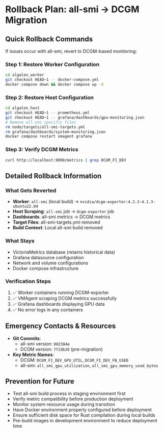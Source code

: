 # Rollback Plan: all-smi → DCGM Migration

## Quick Rollback Commands

If issues occur with all-smi, revert to DCGM-based monitoring:

### Step 1: Restore Worker Configuration
```bash
cd algalon_worker
git checkout HEAD~1 -- docker-compose.yml
docker compose down && docker compose up -d
```

### Step 2: Restore Host Configuration  
```bash
cd algalon_host
git checkout HEAD~1 -- prometheus.yml
git checkout HEAD~1 -- grafana/dashboards/gpu-monitoring.json
# Remove all-smi specific files
rm node/targets/all-smi-targets.yml
rm grafana/dashboards/system-monitoring.json
docker compose restart vmagent grafana
```

### Step 3: Verify DCGM Metrics
```bash
curl http://localhost:9090/metrics | grep DCGM_FI_DEV
```

## Detailed Rollback Information

### What Gets Reverted
- **Worker**: `all-smi` (local build) → `nvidia/dcgm-exporter:4.2.3-4.1.3-ubuntu22.04`
- **Host Scraping**: `all-smi` job → `dcgm-exporter` job  
- **Dashboards**: all-smi metrics → DCGM metrics
- **Target Files**: all-smi-targets.yml removed
- **Build Context**: Local all-smi build removed

### What Stays
- VictoriaMetrics database (retains historical data)
- Grafana datasource configuration
- Network and volume configurations
- Docker compose infrastructure

### Verification Steps
1. ✅ Worker containers running DCGM-exporter
2. ✅ VMAgent scraping DCGM metrics successfully
3. ✅ Grafana dashboards displaying GPU data
4. ✅ No error logs in any containers

## Emergency Contacts & Resources
- **Git Commits**: 
  - all-smi version: `082384e`
  - DCGM version: `7f2db20` (pre-migration)
- **Key Metric Names**: 
  - DCGM: `DCGM_FI_DEV_GPU_UTIL`, `DCGM_FI_DEV_FB_USED`
  - all-smi: `all_smi_gpu_utilization`, `all_smi_gpu_memory_used_bytes`

## Prevention for Future
- Test all-smi build process in staging environment first
- Verify metric compatibility before production deployment  
- Monitor system resource usage during transition
- Have Docker environment properly configured before deployment
- Ensure sufficient disk space for Rust compilation during local builds
- Pre-build images in development environment to reduce deployment time